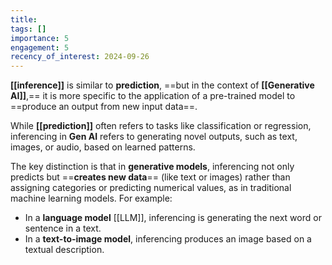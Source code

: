 ```yaml
---
title: 
tags: []
importance: 5
engagement: 5
recency_of_interest: 2024-09-26
---
```

**[[inference]]** is similar to **prediction**, ==but in the context of **[[Generative AI]]**,== it is more specific to the application of a pre-trained model to ==produce an output from new input data==. 

While **[[prediction]]** often refers to tasks like classification or regression, inferencing in **Gen AI** refers to generating novel outputs, such as text, images, or audio, based on learned patterns.

The key distinction is that in **generative models**, inferencing not only predicts but ==**creates new data**== (like text or images) rather than assigning categories or predicting numerical values, as in traditional machine learning models. For example:
- In a **language model** [[LLM]], inferencing is generating the next word or sentence in a text.
- In a **text-to-image model**, inferencing produces an image based on a textual description.

